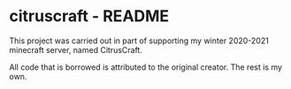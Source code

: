 # citruscraft - README

This project was carried out in part of supporting my winter 2020-2021 minecraft server, named CitrusCraft.

All code that is borrowed is attributed to the original creator. The rest is my own.
